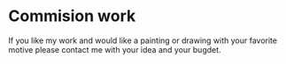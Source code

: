 # Commision work
If you like my work and would like a painting or drawing with your favorite motive please contact me with your idea and your bugdet.
